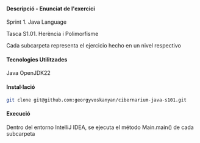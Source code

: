 #### Descripció - Enunciat de l'exercici
Sprint 1. Java Language 

Tasca S1.01. Herència i Polimorfisme

Cada subcarpeta representa el ejercicio hecho en un nivel respectivo

#### Tecnologies Utilitzades
Java OpenJDK22

#### Instal·lació
```bash
git clone git@github.com:georgyvoskanyan/cibernarium-java-s101.git
```

#### Execució
Dentro del entorno IntelliJ IDEA, se ejecuta el método Main.main() de cada subcarpeta
